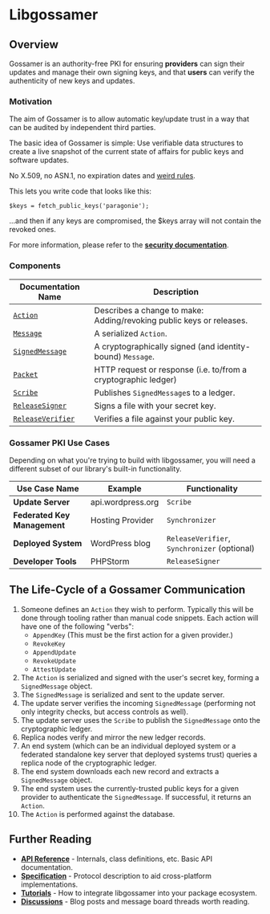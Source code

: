 # Libgossamer

## Overview

Gossamer is an authority-free PKI for ensuring **providers** can sign their
updates and manage their own signing keys, and that **users** can verify the
authenticity of new keys and updates.

### Motivation

The aim of Gossamer is to allow automatic key/update trust in a way that can be
audited by independent third parties.

The basic idea of Gossamer is simple: Use verifiable data structures to create
a live snapshot of the current state of affairs for public keys and software
updates.

No X.509, no ASN.1, no expiration dates and [weird rules](https://www.pkisolutions.com/basic-constraints-certificate-extension).

This lets you write code that looks like this:

    $keys = fetch_public_keys('paragonie');

...and then if any keys are compromised, the $keys array will not contain the
revoked ones.

For more information, please refer to the **[security documentation](security)**.

### Components

| **Documentation Name** | **Description** |
|---|---|
| [`Action`](reference/Protocol/Action.md) | Describes a change to make: Adding/revoking public keys or releases. |
| [`Message`](reference/Protocol/Message.md) | A serialized `Action`. |
| [`SignedMessage`](reference/Protocol/SignedMessage.md) | A cryptographically signed (and identity-bound) `Message`. |
| [`Packet`](reference/Protocol/Packet.md) | HTTP request or response (i.e. to/from a cryptographic ledger) |
| [`Scribe`](reference/Interfaces/ScribeInterface.md) | Publishes `SignedMessage`s to a ledger. |
| [`ReleaseSigner`](reference/Release/Signer.md) | Signs a file with your secret key. |
| [`ReleaseVerifier`](reference/Release/Verifier.md) | Verifies a file against your public key. |

### Gossamer PKI Use Cases

Depending on what you're trying to build with libgossamer, you will need a
different subset of our library's built-in functionality.

| **Use Case Name** | **Example** | **Functionality**                |
|-------------------|-------------|----------------------------------|
| **Update Server** | api.wordpress.org | `Scribe`                   |
| **Federated Key Management** | Hosting Provider | `Synchronizer`   |
| **Deployed System** | WordPress blog | `ReleaseVerifier`, `Synchronizer` (optional) |
| **Developer Tools** | PHPStorm | `ReleaseSigner`                   |

## The Life-Cycle of a Gossamer Communication

1. Someone defines an `Action` they wish to perform. Typically this will be done
   through tooling rather than manual code snippets. Each action will have one of
   the following "verbs":
   * `AppendKey` (This must be the first action for a given provider.)
   * `RevokeKey`
   * `AppendUpdate`
   * `RevokeUpdate`
   * `AttestUpdate`
2. The `Action` is serialized and signed with the user's secret key,
   forming a `SignedMessage` object.
3. The `SignedMessage` is serialized and sent to the update server.
4. The update server verifies the incoming `SignedMessage` (performing
   not only integrity checks, but access controls as well).
5. The update server uses the `Scribe` to publish the `SignedMessage`
   onto the cryptographic ledger.
6. Replica nodes verify and mirror the new ledger records.
7. An end system (which can be an individual deployed system or a federated
   standalone key server that deployed systems trust) queries a replica node
   of the cryptographic ledger.
8. The end system downloads each new record and extracts a `SignedMessage`
   object.
9. The end system uses the currently-trusted public keys for a given provider
   to authenticate the `SignedMessage`. If successful, it returns an `Action`.
10. The `Action` is performed against the database.

## Further Reading

* **[API Reference](reference)** - Internals, class definitions, etc. Basic API documentation.
* **[Specification](specification)** - Protocol description to aid cross-platform implementations.
* **[Tutorials](tutorials)** - How to integrate libgossamer into your package ecosystem.
* **[Discussions](discussions.md)** - Blog posts and message board threads worth reading.
